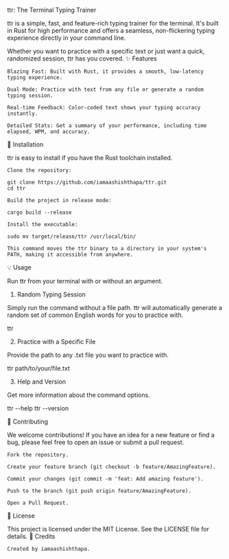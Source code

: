 ttr: The Terminal Typing Trainer

ttr is a simple, fast, and feature-rich typing trainer for the terminal. It's built in Rust for high performance and offers a seamless, non-flickering typing experience directly in your command line.

Whether you want to practice with a specific text or just want a quick, randomized session, ttr has you covered.
✨ Features

    Blazing Fast: Built with Rust, it provides a smooth, low-latency typing experience.

    Dual Mode: Practice with text from any file or generate a random typing session.

    Real-time Feedback: Color-coded text shows your typing accuracy instantly.

    Detailed Stats: Get a summary of your performance, including time elapsed, WPM, and accuracy.

🚀 Installation

ttr is easy to install if you have the Rust toolchain installed.

    Clone the repository:

    git clone https://github.com/iamaashishthapa/ttr.git
    cd ttr

    Build the project in release mode:

    cargo build --release

    Install the executable:

    sudo mv target/release/ttr /usr/local/bin/

    This command moves the ttr binary to a directory in your system's PATH, making it accessible from anywhere.

💡 Usage

Run ttr from your terminal with or without an argument.
1. Random Typing Session

Simply run the command without a file path. ttr will automatically generate a random set of common English words for you to practice with.

ttr

2. Practice with a Specific File

Provide the path to any .txt file you want to practice with.

ttr path/to/your/file.txt

3. Help and Version

Get more information about the command options.

ttr --help
ttr --version

🤝 Contributing

We welcome contributions! If you have an idea for a new feature or find a bug, please feel free to open an issue or submit a pull request.

    Fork the repository.

    Create your feature branch (git checkout -b feature/AmazingFeature).

    Commit your changes (git commit -m 'feat: Add amazing feature').

    Push to the branch (git push origin feature/AmazingFeature).

    Open a Pull Request.

📄 License

This project is licensed under the MIT License. See the LICENSE file for details.
🙏 Credits

    Created by iamaashishthapa.
